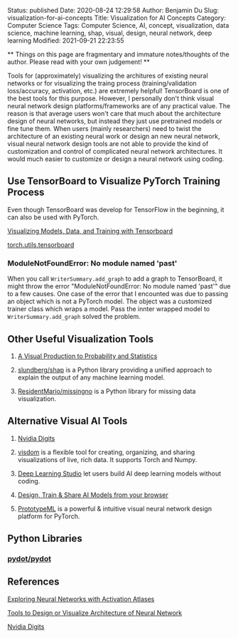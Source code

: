 Status: published
Date: 2020-08-24 12:29:58
Author: Benjamin Du
Slug: visualization-for-ai-concepts
Title: Visualization for AI Concepts
Category: Computer Science
Tags: Computer Science, AI, concept, visualization, data science, machine learning, shap, visual, design, neural network, deep learning
Modified: 2021-09-21 22:23:55

**
Things on this page are fragmentary and immature notes/thoughts of the author.
Please read with your own judgement!
**

Tools for (approximately) visualizing the architures of existing neural networks
or for visualizing the traing process (training/validation loss/accuracy, activation, etc.)
are extremely helpful!
TensorBoard is one of the best tools for this purpose.
However,
I personally don't think visual neural network design platforms/frameworks are of any practical value.
The reason is that average users won't care that much about the architecture design of neural networks,
but instead they just use pretrained models or fine tune them.
When users (mainly researchers) need to twist the architecture of an existing neural work
or design an new neural network,
visual neural network design tools are not able to provide the kind of customization and control of complicated neural network architectures. 
It would much easier to customize or design a neural network using coding.

## Use TensorBoard to Visualize PyTorch Training Process

Even though TensorBoard was develop for TensorFlow in the beginning,
it can also be used with PyTorch. 

[Visualizing Models, Data, and Training with Tensorboard](https://pytorch.org/tutorials/intermediate/tensorboard_tutorial.html)

[torch.utils.tensorboard](https://pytorch.org/docs/stable/tensorboard.html?highlight=tensorboard)

### ModuleNotFoundError: No module named 'past'

When you call `WriterSummary.add_graph` to add a graph to TensorBoard, 
it might throw the error "ModuleNotFoundError: No module named 'past'"
due to a few causes.
One case of the error that I encounted was due to passing an object which is not a PyTorch model.
The object was a customized trainer class which wraps a model. 
Pass the innter wrapped model to `WriterSummary.add_graph` solved the problem.

## Other Useful Visualization Tools

1. [A Visual Production to Probability and Statistics](https://seeing-theory.brown.edu/)

2. [slundberg/shap](https://github.com/slundberg/shap)
    is a Python library 
    providing a unified approach to explain the output of any machine learning model.

3. [ResidentMario/missingno](https://github.com/ResidentMario/missingno)
    is a Python library 
    for missing data visualization.


## Alternative Visual AI Tools

1. [Nvidia Digits](https://developer.nvidia.com/digits)

2. [visdom](https://github.com/fossasia/visdom) 
    is a flexible tool for creating, organizing, and sharing visualizations of live, rich data. 
    It supports Torch and Numpy.

3. [Deep Learning Studio](https://deepcognition.ai/deep-learning-studio/)
    let users build AI deep learning models without coding.

4. [Design, Train & Share AI Models from your browser](https://aifiddle.io/)

5. [PrototypeML](https://prototypeml.com/)
    is a powerful & intuitive visual neural network design platform for PyTorch.

## Python Libraries

### [pydot/pydot](https://github.com/pydot/pydot)

## References

[Exploring Neural Networks with Activation Atlases](https://distill.pub/2019/activation-atlas/)

[Tools to Design or Visualize Architecture of Neural Network](https://github.com/ashishpatel26/Tools-to-Design-or-Visualize-Architecture-of-Neural-Network)

[Nvidia Digits](https://developer.nvidia.com/digits)
